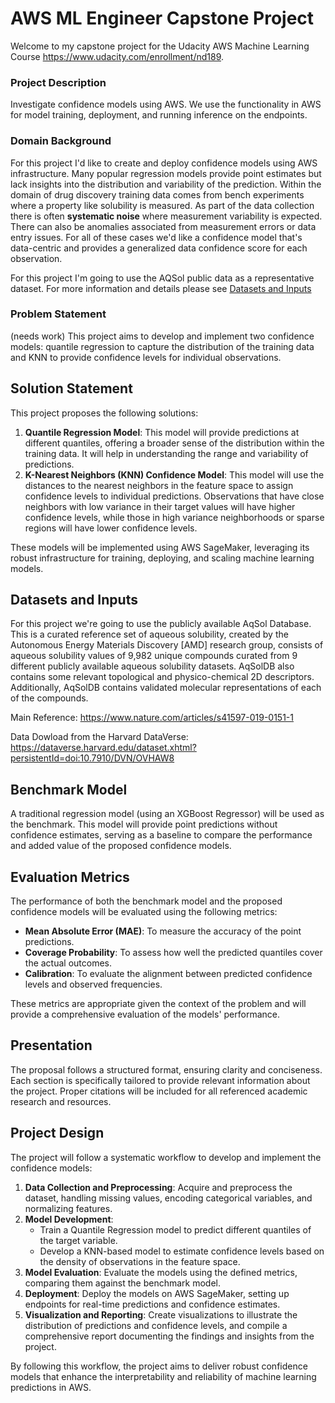 # AWS ML Engineer Capstone Project

Welcome to my capstone project for the Udacity AWS Machine Learning Course <https://www.udacity.com/enrollment/nd189>.

### Project Description
Investigate confidence models using AWS. We use the functionality in AWS for model training, deployment, and running inference on the endpoints.

### Domain Background
For this project I'd like to create and deploy confidence models using AWS infrastructure. Many popular regression models provide point estimates but lack insights into the distribution and variability of the prediction. Within the domain of drug discovery training data comes from bench experiments where a property like solubility is measured. As part of the data collection there is often **systematic noise** where measurement variability is expected. There can also be anomalies associated from measurement errors or data entry issues. For all of these cases we'd like a confidence model that's data-centric and provides a generalized data confidence score for each observation.

For this project I'm going to use the AQSol public data as a representative dataset. For more information and details please see [Datasets and Inputs](#datasets-and-inputs)

### Problem Statement

(needs work) This project aims to develop and implement two confidence models: quantile regression to capture the distribution of the training data and KNN to provide confidence levels for individual observations.

## Solution Statement

This project proposes the following solutions:

1. **Quantile Regression Model**: This model will provide predictions at different quantiles, offering a broader sense of the distribution within the training data. It will help in understanding the range and variability of predictions.
2. **K-Nearest Neighbors (KNN) Confidence Model**: This model will use the distances to the nearest neighbors in the feature space to assign confidence levels to individual predictions. Observations that have close neighbors with low variance in their target values will have higher confidence levels, while those in high variance neighborhoods or sparse regions will have lower confidence levels.

These models will be implemented using AWS SageMaker, leveraging its robust infrastructure for training, deploying, and scaling machine learning models.

## Datasets and Inputs
For this project we're going to use the publicly available AqSol Database. This is a curated reference set of aqueous solubility, created by the Autonomous Energy Materials Discovery [AMD] research group, consists of aqueous solubility values of 9,982 unique compounds curated from 9 different publicly available aqueous solubility datasets. AqSolDB also contains some relevant topological and physico-chemical 2D descriptors. Additionally, AqSolDB contains validated molecular representations of each of the compounds.

Main Reference: <https://www.nature.com/articles/s41597-019-0151-1>

Data Dowload from the Harvard DataVerse: <https://dataverse.harvard.edu/dataset.xhtml?persistentId=doi:10.7910/DVN/OVHAW8>


## Benchmark Model

A traditional regression model (using an XGBoost Regressor) will be used as the benchmark. This model will provide point predictions without confidence estimates, serving as a baseline to compare the performance and added value of the proposed confidence models.

## Evaluation Metrics

The performance of both the benchmark model and the proposed confidence models will be evaluated using the following metrics:

- **Mean Absolute Error (MAE)**: To measure the accuracy of the point predictions.
- **Coverage Probability**: To assess how well the predicted quantiles cover the actual outcomes.
- **Calibration**: To evaluate the alignment between predicted confidence levels and observed frequencies.

These metrics are appropriate given the context of the problem and will provide a comprehensive evaluation of the models' performance.

## Presentation

The proposal follows a structured format, ensuring clarity and conciseness. Each section is specifically tailored to provide relevant information about the project. Proper citations will be included for all referenced academic research and resources.

## Project Design

The project will follow a systematic workflow to develop and implement the confidence models:

1. **Data Collection and Preprocessing**: Acquire and preprocess the dataset, handling missing values, encoding categorical variables, and normalizing features.
2. **Model Development**:
   - Train a Quantile Regression model to predict different quantiles of the target variable.
   - Develop a KNN-based model to estimate confidence levels based on the density of observations in the feature space.
3. **Model Evaluation**: Evaluate the models using the defined metrics, comparing them against the benchmark model.
4. **Deployment**: Deploy the models on AWS SageMaker, setting up endpoints for real-time predictions and confidence estimates.
5. **Visualization and Reporting**: Create visualizations to illustrate the distribution of predictions and confidence levels, and compile a comprehensive report documenting the findings and insights from the project.

By following this workflow, the project aims to deliver robust confidence models that enhance the interpretability and reliability of machine learning predictions in AWS.

